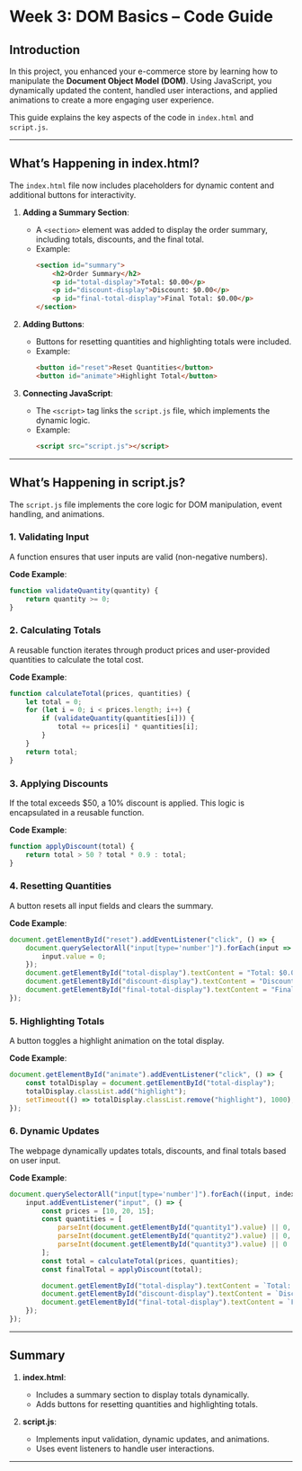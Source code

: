 
# **Week 3: DOM Basics – Code Guide**

## **Introduction**
In this project, you enhanced your e-commerce store by learning how to manipulate the **Document Object Model (DOM)**. Using JavaScript, you dynamically updated the content, handled user interactions, and applied animations to create a more engaging user experience.

This guide explains the key aspects of the code in `index.html` and `script.js`.

---

## **What’s Happening in index.html?**
The `index.html` file now includes placeholders for dynamic content and additional buttons for interactivity.

1. **Adding a Summary Section**:
   - A `<section>` element was added to display the order summary, including totals, discounts, and the final total.
   - Example:
     ```html
     <section id="summary">
         <h2>Order Summary</h2>
         <p id="total-display">Total: $0.00</p>
         <p id="discount-display">Discount: $0.00</p>
         <p id="final-total-display">Final Total: $0.00</p>
     </section>
     ```

2. **Adding Buttons**:
   - Buttons for resetting quantities and highlighting totals were included.
   - Example:
     ```html
     <button id="reset">Reset Quantities</button>
     <button id="animate">Highlight Total</button>
     ```

3. **Connecting JavaScript**:
   - The `<script>` tag links the `script.js` file, which implements the dynamic logic.
   - Example:
     ```html
     <script src="script.js"></script>
     ```

---

## **What’s Happening in script.js?**
The `script.js` file implements the core logic for DOM manipulation, event handling, and animations.

### **1. Validating Input**
A function ensures that user inputs are valid (non-negative numbers).

**Code Example**:
```javascript
function validateQuantity(quantity) {
    return quantity >= 0;
}
```

### **2. Calculating Totals**
A reusable function iterates through product prices and user-provided quantities to calculate the total cost.

**Code Example**:
```javascript
function calculateTotal(prices, quantities) {
    let total = 0;
    for (let i = 0; i < prices.length; i++) {
        if (validateQuantity(quantities[i])) {
            total += prices[i] * quantities[i];
        }
    }
    return total;
}
```

### **3. Applying Discounts**
If the total exceeds $50, a 10% discount is applied. This logic is encapsulated in a reusable function.

**Code Example**:
```javascript
function applyDiscount(total) {
    return total > 50 ? total * 0.9 : total;
}
```

### **4. Resetting Quantities**
A button resets all input fields and clears the summary.

**Code Example**:
```javascript
document.getElementById("reset").addEventListener("click", () => {
    document.querySelectorAll("input[type='number']").forEach(input => {
        input.value = 0;
    });
    document.getElementById("total-display").textContent = "Total: $0.00";
    document.getElementById("discount-display").textContent = "Discount: $0.00";
    document.getElementById("final-total-display").textContent = "Final Total: $0.00";
});
```

### **5. Highlighting Totals**
A button toggles a highlight animation on the total display.

**Code Example**:
```javascript
document.getElementById("animate").addEventListener("click", () => {
    const totalDisplay = document.getElementById("total-display");
    totalDisplay.classList.add("highlight");
    setTimeout(() => totalDisplay.classList.remove("highlight"), 1000);
});
```

### **6. Dynamic Updates**
The webpage dynamically updates totals, discounts, and final totals based on user input.

**Code Example**:
```javascript
document.querySelectorAll("input[type='number']").forEach((input, index) => {
    input.addEventListener("input", () => {
        const prices = [10, 20, 15];
        const quantities = [
            parseInt(document.getElementById("quantity1").value) || 0,
            parseInt(document.getElementById("quantity2").value) || 0,
            parseInt(document.getElementById("quantity3").value) || 0
        ];
        const total = calculateTotal(prices, quantities);
        const finalTotal = applyDiscount(total);

        document.getElementById("total-display").textContent = `Total: $${total.toFixed(2)}`;
        document.getElementById("discount-display").textContent = `Discount: $${(total - finalTotal).toFixed(2)}`;
        document.getElementById("final-total-display").textContent = `Final Total: $${finalTotal.toFixed(2)}`;
    });
});
```

---

## **Summary**
1. **index.html**:
   - Includes a summary section to display totals dynamically.
   - Adds buttons for resetting quantities and highlighting totals.

2. **script.js**:
   - Implements input validation, dynamic updates, and animations.
   - Uses event listeners to handle user interactions.

---
